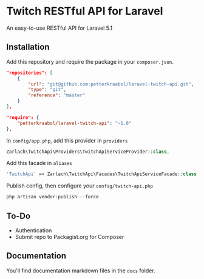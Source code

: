 # Twitch RESTful API for Laravel

An easy-to-use RESTful API for Laravel 5.1

## Installation

Add this repository and require the package in your ```composer.json```.
```json
"repositories": [
    {
        "url": "git@github.com:petterkraabol/laravel-twitch-api.git",
        "type": "git",
        "reference": "master"
    }
],
```
```json
"require": {
    "petterkraabol/laravel-twitch-api": "~1.0"
},
```

In ```config/app.php```, add this provider in ```providers```

```php
Zarlach\TwitchApi\Providers\TwitchApiServiceProvider::class,
```

Add this facade in ```aliases```

```php
'TwitchApi' => Zarlach\TwitchApi\Facades\TwitchApiServiceFacade::class,
```

Publish config, then configure your ```config/twitch-api.php```

```php
php artisan vendor:publish --force
```

## To-Do
- Authentication
- Submit repo to Packagist.org for Composer

## Documentation

You'll find documentation markdown files in the ```docs``` folder.
